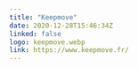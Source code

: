 ```yaml
---
title: "Keepmove"
date: 2020-12-28T15:46:34Z
linked: false
logo: keepmove.webp
link: https://www.keepmove.fr/
---
```

